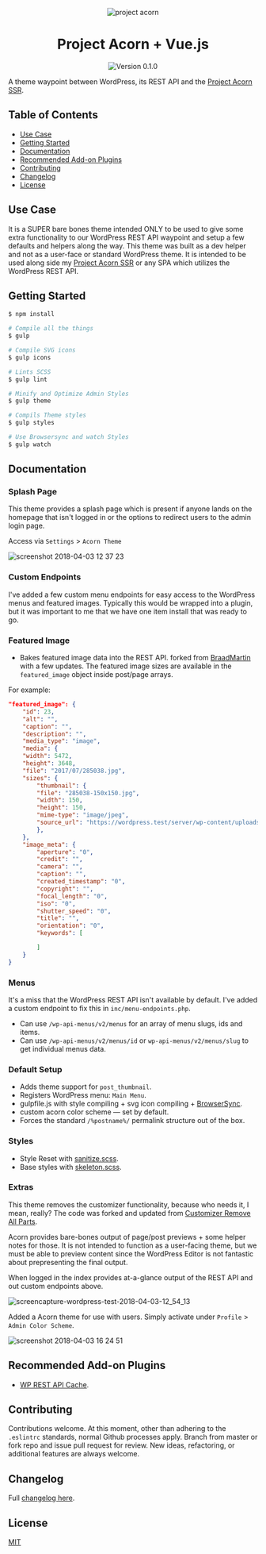 <p align="center">
	<img src="https://user-images.githubusercontent.com/5230729/33617107-17ebf23c-d99c-11e7-8aa6-ec559bd23027.png" alt="project acorn" title="project acorn" />
</p>
<h1 align="center">Project Acorn + Vue.js</h1>
<p align="center">
	<img src="https://img.shields.io/badge/version-0.1.0-green.svg" alt="Version 0.1.0" />
</p>

A theme waypoint between WordPress, its REST API and the [Project Acorn SSR](https://github.com/jomurgel/project-acorn-ssr).

## Table of Contents
  * [Use Case](#use-case)
  * [Getting Started](#getting-started)
  * [Documentation](#documentation)
  * [Recommended Add-on Plugins](#recommended-add-on-plugins)
  * [Contributing](#contributing)
  * [Changelog](#changelog)
  * [License](#license)

## Use Case
It is a SUPER bare bones theme intended ONLY to be used to give some extra functionality to our WordPress REST API waypoint and setup a few defaults and helpers along the way. This theme was built as a dev helper and not as a user-face or standard WordPress theme.  It is intended to be used along side my [Project Acorn SSR](https://github.com/jomurgel/project-acorn-ssr) or any SPA which utilizes the WordPress REST API.

## Getting Started
``` bash
$ npm install
```

``` bash
# Compile all the things
$ gulp

# Compile SVG icons
$ gulp icons

# Lints SCSS
$ gulp lint

# Minify and Optimize Admin Styles
$ gulp theme

# Compils Theme styles
$ gulp styles

# Use Browsersync and watch Styles
$ gulp watch
```

## Documentation
### Splash Page
This theme provides a splash page which is present if anyone lands on the homepage that isn't logged in or the options to redirect users to the admin login page.

Access via `Settings` > `Acorn Theme`

![screenshot 2018-04-03 12 37 23](https://user-images.githubusercontent.com/5230729/38269324-6a4703c4-373d-11e8-8eed-d1d9a930d76c.jpg)

### Custom Endpoints
I've added a few custom menu endpoints for easy access to the WordPress menus and featured images. Typically this would be wrapped into a plugin, but it was important to me that we have one item install that was ready to go.

### Featured Image
- Bakes featured image data into the REST API. forked from [BraadMartin](https://github.com/BraadMartin/better-rest-api-featured-images) with a few updates. The featured image sizes are available in the `featured_image` object inside post/page arrays.

For example:

``` json
"featured_image": {
	"id": 23,
	"alt": "",
	"caption": "",
	"description": "",
	"media_type": "image",
	"media": {
	"width": 5472,
	"height": 3648,
	"file": "2017/07/285038.jpg",
	"sizes": {
		"thumbnail": {
		"file": "285038-150x150.jpg",
		"width": 150,
		"height": 150,
		"mime-type": "image/jpeg",
		"source_url": "https://wordpress.test/server/wp-content/uploads/2017/07/285038-150x150.jpg"
		},
	},
	"image_meta": {
		"aperture": "0",
		"credit": "",
		"camera": "",
		"caption": "",
		"created_timestamp": "0",
		"copyright": "",
		"focal_length": "0",
		"iso": "0",
		"shutter_speed": "0",
		"title": "",
		"orientation": "0",
		"keywords": [

		]
	}
}
```

### Menus
It's a miss that the WordPress REST API isn't available by default. I've added a custom endpoint to fix this in `inc/menu-endpoints.php`.
- Can use `/wp-api-menus/v2/menus` for an array of menu slugs, ids and items.
- Can use `/wp-api-menus/v2/menus/id` or `wp-api-menus/v2/menus/slug` to get individual menus data.

### Default Setup
- Adds theme support for `post_thumbnail`.
- Registers WordPress menu: `Main Menu`.
- gulpfile.js with style compiling + svg icon compiling + [BrowserSync](https://www.browsersync.io/).
- custom acorn color scheme — set by default.
- Forces the standard `/%postname%/` permalink structure out of the box.

### Styles
- Style Reset with [sanitize.scss](https://jonathantneal.github.io/sanitize.css/).
- Base styles with [skeleton.scss](http://getskeleton.com/).

### Extras
This theme removes the customizer functionality, because who needs it, I mean, really? The code was forked and updated from [Customizer Remove All Parts](https://github.com/parallelus/customizer-remove-all-parts).

Acorn provides bare-bones output of page/post previews + some helper notes for those. It is not intended to function as a user-facing theme, but we must be able to preview content since the WordPress Editor is not fantastic about prepresenting the final output.

When logged in the index provides at-a-glance output of the REST API and out custom endpoints above.

![screencapture-wordpress-test-2018-04-03-12_54_13](https://user-images.githubusercontent.com/5230729/38269616-3e553e38-373e-11e8-918f-a64d2ea51016.png)

Added a Acorn theme for use with users. Simply activate under `Profile` > `Admin Color Scheme`.

![screenshot 2018-04-03 16 24 51](https://user-images.githubusercontent.com/5230729/38278985-91ea0c82-375b-11e8-9071-e30dc45d4632.jpg)

## Recommended Add-on Plugins
- [WP REST API Cache](https://wordpress.org/plugins/wp-rest-api-cache/).

## Contributing
Contributions welcome. At this moment, other than adhering to the `.eslintrc` standards, normal Github processes apply. Branch from master or fork repo and issue pull request for review. New ideas, refactoring, or additional features are always welcome.

## Changelog
Full [changelog here](https://github.com/jomurgel/project-acorn/blob/master/CHANGELOG.md).

## License
[MIT](https://opensource.org/licenses/MIT)
